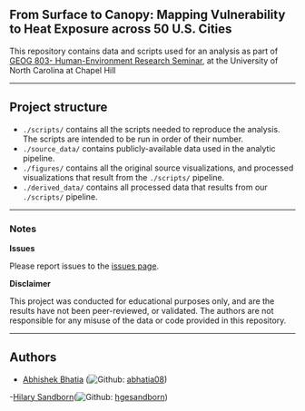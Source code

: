 
## From Surface to Canopy: Mapping Vulnerability to Heat Exposure across 50 U.S. Cities

This repository contains data and scripts used for an analysis as part of [GEOG 803- Human-Environment Research Seminar](https://catalog.unc.edu/courses/geog/), at the University of North Carolina at Chapel Hill  

---
## Project structure 

  - `./scripts/` contains all the scripts needed to reproduce the analysis. The scripts are intended to be run in order of their number.
  - `./source_data/` contains publicly-available data used in the analytic pipeline.
  - `./figures/` contains all the original source visualizations, and processed visualizations that result from the `./scripts/` pipeline.
  - `./derived_data/` contains all processed data that results from our `./scripts/` pipeline.
---

### Notes

**Issues**

Please report issues to the [issues page](https://github.com/abhatia08/geog803-fall23/issues).

**Disclaimer**

This project was conducted for educational purposes only, and are the results have not been peer-reviewed, or validated. The authors are not responsible for any misuse of the data or code provided in this repository. 

---
## Authors

- [Abhishek Bhatia](https://abhatia.me/) (![Github](http://i.imgur.com/9I6NRUm.png): [abhatia08](https://github.com/abhatia08)) 

-[Hilary Sandborn](https://hgesandborn.me/)(![Github](http://i.imgur.com/9I6NRUm.png): [hgesandborn](https://github.com/hgesandborn)) 



